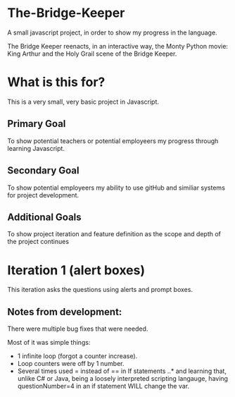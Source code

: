 # The-Bridge-Keeper
A small javascript project, in order to show my progress in the language.

The Bridge Keeper reenacts, in an interactive way, the Monty Python movie: King Arthur and the Holy Grail scene of the Bridge Keeper. 


# What is this for?

This is a very small, very basic project in Javascript. 

## Primary Goal

To show potential teachers or potential employeers my progress through learning Javascript.

## Secondary Goal

To show potential employeers my ability to use gitHub and similiar systems for project development.

## Additional Goals

To show project iteration and feature definition as the scope and depth of the project continues

# Iteration 1 (alert boxes)

This iteration asks the questions using alerts and prompt boxes. 

## Notes from development:

There were multiple bug fixes that were needed. 

Most of it was simple things: 
* 1 infinite loop (forgot a counter increase). 
* Loop counters were off by 1 number. 
* Several times used = instead of == in If statements 
..* and learning that, unlike C# or Java, being a loosely interpreted scripting langauge, having questionNumber=4 in an if statement WILL change the var.
